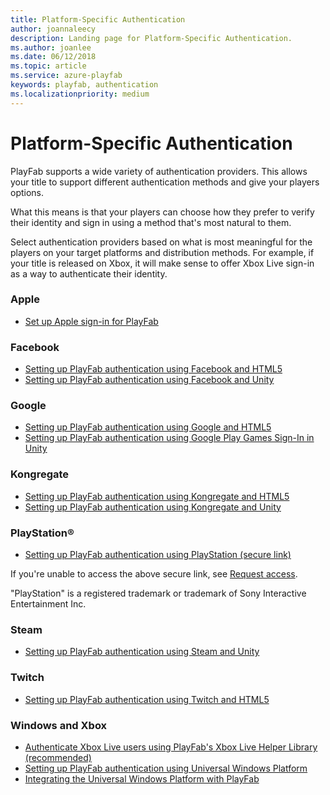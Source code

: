 ```yaml
---
title: Platform-Specific Authentication
author: joannaleecy
description: Landing page for Platform-Specific Authentication.
ms.author: joanlee
ms.date: 06/12/2018
ms.topic: article
ms.service: azure-playfab
keywords: playfab, authentication
ms.localizationpriority: medium
---
```


# Platform-Specific Authentication

PlayFab supports a wide variety of authentication providers. This allows your title to support different authentication methods and give your players options.

What this means is that your players can choose how they prefer to verify their identity and sign in using a method that's most natural to them.

Select authentication providers based on what is most meaningful for the players on your target platforms and distribution methods. For example, if your title is released on Xbox, it will make sense to offer Xbox Live sign-in as a way to authenticate their identity.

### Apple

- [Set up Apple sign-in for PlayFab](apple-open-id.md)

### Facebook

- [Setting up PlayFab authentication using Facebook and HTML5](facebook-html5.md)
- [Setting up PlayFab authentication using Facebook and Unity](facebook-unity.md)

### Google

- [Setting up PlayFab authentication using Google and HTML5](google-html5.md)
- [Setting up PlayFab authentication using Google Play Games Sign-In in Unity](google-sign-in-unity.md)

### Kongregate

- [Setting up PlayFab authentication using Kongregate and HTML5](kongregate-html5.md)
- [Setting up PlayFab authentication using Kongregate and Unity](kongregate-unity.md)

### PlayStation&#174;

- [Setting up PlayFab authentication using PlayStation (secure link)](https://dev.azure.com/PlayFabPrivate/PS5/_git/XPlatCppSdk-Private-PS5?path=%2FGuideToLoginWithPSN.md&_a=preview)

If you're unable to access the above secure link, see [Request access](https://aka.ms/pf-partner-request-access).

"PlayStation" is a registered trademark or trademark of Sony Interactive Entertainment Inc.

### Steam

- [Setting up PlayFab authentication using Steam and Unity](steam-unity.md)

### Twitch

- [Setting up PlayFab authentication using Twitch and HTML5](twitch-html5.md)

### Windows and Xbox

- [Authenticate Xbox Live users using PlayFab's Xbox Live Helper Library (recommended)](../../multiplayer/networking/party-xbox-live-guide.md#mapping-between-xbox-live-user-ids-and-playfab-entity-ids)
- [Setting up PlayFab authentication using Universal Windows Platform](uwp.md)
- [Integrating the Universal Windows Platform with PlayFab](uwp-integration.md)
